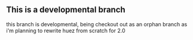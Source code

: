 ## This is a developmental branch

this branch is developmental, being checkout out as an orphan branch as i'm planning to rewrite
huez from scratch for 2.0
